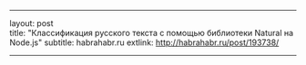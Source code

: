 ---

layout: post  
title: "Классификация русского текста с помощью библиотеки Natural на Node.js"
subtitle: habrahabr.ru
extlink: http://habrahabr.ru/post/193738/

---